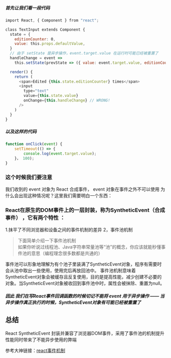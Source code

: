 ##### 首先让我们看一段代码   
```js    
import React, { Component } from "react";

class TextInput extends Component {
  state = {
    editionCounter: 0,
    value: this.props.defaultValue,
  }
  // 由于 setState 是异步操作，event.target.value 在运行时可能已经被重置了
  handleChange = event => 
    this.setState(prevState => ({ value: event.target.value, editionCounter: prevState.editionCounter + 1 }));

  render() {
    return (
      <span>Edited {this.state.editionCounter} times</span>
      <input
        type="text"
        value={this.state.value}
        onChange={this.handleChange} // WRONG!
      />
    )
  }
}
```   
##### 以及这样的代码   
```js   
function onClick(event) {
    setTimeout(() => {
        console.log(event.target.value);
    }， 100);
}
```   
### 这个时候我们要注意 
我们收到的 event 对象为 React 合成事件， event 对象在事件之外不可以使用   为什么会出现这种情况呢？这里我们需要明白一个东西：   
### React在原生的DOM事件上的一层封装，称为SyntheticEvent（合成事件）  ，它有两个特性 ：
1.抹平了不同浏览器和设备之间的事件机制的差异
2，事件池机制
> 下面简单介绍一下事件池机制   
>如果你听说过线程池、Java字符串常量池等“池”的概念，你应该就能秒懂事件池的意思（编程理念很多数都是共通的）

事件池可以形象地理解为有个池子里装满了SyntheticEvent对象，程序有需要时会从池中取出一些使用，使用完后再放回池中。
事件池机制意味着 SyntheticEvent对象会被缓存且反复使用，目的是提高性能，减少创建不必要的对象。当SyntheticEvent对象被收回到事件池中时，属性会被抹除、重置为null。    

##### 因此 我们在写React事件回调函数的时候切记不能将 event 用于异步操作 —— 当异步操作真正执行的时候，SyntheticEvent对象有可能已经被重置了   
## 总结    
React SyntheticEvent 封装并兼容了浏览器DOM事件，采用了事件池的机制提升性能同时带来了不能异步使用的弊端     

参考大神链接：[react事件机制](https://blog.51cto.com/u_15064417/2569762)


